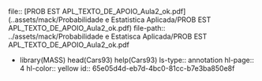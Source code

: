 file:: [PROB EST APL_TEXTO_DE_APOIO_Aula2_ok.pdf](..assets/mack/Probabilidade e Estatistica Aplicada/PROB EST APL_TEXTO_DE_APOIO_Aula2_ok.pdf)
file-path:: ../assets/mack/Probabilidade e Estatisca Aplicada/PROB EST APL_TEXTO_DE_APOIO_Aula2_ok.pdf

- library(MASS) head(Cars93) help(Cars93)
  ls-type:: annotation
  hl-page:: 4
  hl-color:: yellow
  id:: 65e05d4d-eb7d-4bc0-81cc-b7e3ba850e8f
